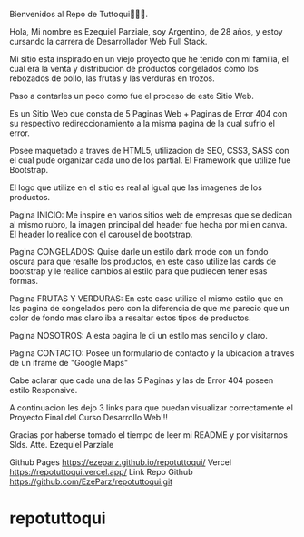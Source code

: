 Bienvenidos al Repo de Tuttoqui🚀🚀🚀.

Hola, Mi nombre es Ezequiel Parziale, soy Argentino, de 28 años, y estoy cursando la carrera de Desarrollador Web Full Stack.

Mi sitio esta inspirado en un viejo proyecto que he tenido con mi familia, el cual era la venta y distribucion de productos congelados como los rebozados de pollo, las frutas y las verduras en trozos.

Paso a contarles un poco como fue el proceso de este Sitio Web.

Es un Sitio Web que consta de 5 Paginas Web + Paginas de Error 404 con su respectivo redireccionamiento a la misma pagina de la cual sufrio el error.

Posee maquetado a traves de HTML5, utilizacion de SEO, CSS3, SASS con el cual pude organizar cada uno de los partial. El Framework que utilize fue Bootstrap.

El logo que utilize en el sitio es real al igual que las imagenes de los productos.


Pagina INICIO: Me inspire en varios sitios web de empresas que se dedican al mismo rubro, la imagen principal del header fue hecha por mi en canva. El header lo realice con el carousel de bootstrap.

Pagina CONGELADOS: Quise darle un estilo dark mode con un fondo oscura para que resalte los productos, en este caso utilize las cards de bootstrap y le realice cambios al estilo para que pudiecen tener esas formas.

Pagina FRUTAS Y VERDURAS: En este caso utilize el mismo estilo que en las pagina de congelados pero con la diferencia de que me parecio que un color de fondo mas claro iba a resaltar estos tipos de productos.

Pagina NOSOTROS: A esta pagina le di un estilo mas sencillo y claro.

Pagina CONTACTO: Posee un formulario de contacto y la ubicacion a traves de un iframe de "Google Maps"

Cabe aclarar que cada una de las 5 Paginas y las de Error 404 poseen estilo Responsive.


A continuacion les dejo 3 links para que puedan visualizar correctamente el Proyecto Final del Curso Desarrollo Web!!!

Gracias por haberse tomado el tiempo de leer mi README y por visitarnos
Slds.
Atte. Ezequiel Parziale

Github Pages      https://ezeparz.github.io/repotuttoqui/
Vercel            https://repotuttoqui.vercel.app/
Link Repo Github  https://github.com/EzeParz/repotuttoqui.git

# repotuttoqui
